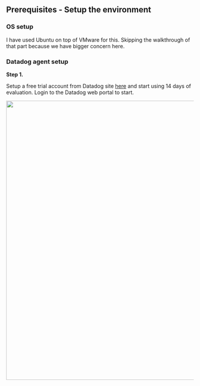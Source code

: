 ## Prerequisites - Setup the environment

### OS setup
I have used Ubuntu on top of VMware for this. Skipping the walkthrough of that part because we have bigger concern here.

### Datadog agent setup

**Step 1.**

Setup a free trial account from Datadog site [here]( https://app.datadoghq.com/signup "Datadog signup") and start using 14 days of evaluation. Login to the Datadog web portal to start.

<img src="https://github.com/Tosrif/Tosrif-hiring-engineers/blob/solutions-engineer/files/APM_services.jpg" width="750" />
